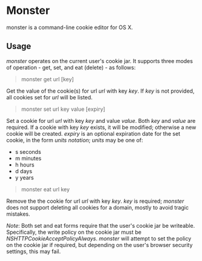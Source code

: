 # Monster
monster is a command-line cookie editor for OS X.

## Usage

*monster* operates on the current user's cookie jar. It supports three modes of operation - get, set, and eat (delete) - as follows:

> monster get url [key]

Get the value of the cookie(s) for url *url* with key *key*.  If *key* is not provided, all cookies set for *url* will be listed.

> monster set url key value [expiry]

Set a cookie for url *url* with key *key* and value *value*. Both *key* and *value* are required. If a cookie with key *key* exists, it will be modified; otherwise a new cookie will be created. *expiry* is an optional expiration date for the set cookie, in the form *<N> units notation*; *units* may be one of:
* s seconds
* m minutes
* h hours
* d days
* y years

> monster eat url key

Remove the the cookie for url *url* with key *key*. *key* is required; *monster* does not support deleting all cookies for a domain, mostly to avoid tragic mistakes.

*Note*: Both set and eat forms require that the user's cookie jar be writeable. Specifically, the write policy on the cookie jar must be *NSHTTPCookieAcceptPolicyAlways*.  *monster* will attempt to set the policy on the cookie jar if required, but depending on the user's browser security settings, this may fail.
